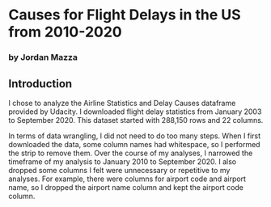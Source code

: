 # Causes for Flight Delays in the US from 2010-2020
### by Jordan Mazza

## Introduction
I chose to analyze the Airline Statistics and Delay Causes dataframe provided by Udacity. I downloaded flight delay statistics from January 2003 to September 2020. This dataset started with 288,150 rows and 22 columns.

In terms of data wrangling, I did not need to do too many steps. When I first downloaded the data, some column names had whitespace, so I performed the strip to remove them. Over the course of my analyses, I narrowed the timeframe of my analysis to January 2010 to September 2020. I also dropped some columns I felt were unnecessary or repetitive to my analyses. For example, there were columns for airport code and airport name, so I dropped the airport name column and kept the airport code column.